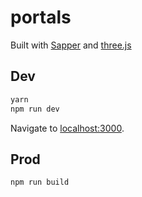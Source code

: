 # portals

Built with [Sapper](https://sapper.svelte.dev) and [three.js](https://threejs.org)

## Dev

```bash
yarn
npm run dev
```

Navigate to [localhost:3000](http://localhost:5000).


## Prod

```bash
npm run build
```
